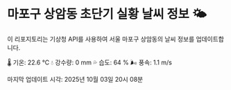 
# 마포구 상암동 초단기 실황 날씨 정보 🌤️

이 리포지토리는 기상청 API를 사용하여 서울 마포구 상암동의 날씨 정보를 업데이트합니다. 

🌡️ 기온: 22.6 ℃
💧 강수량: 0 mm
💦 습도: 64 %
🌬️ 풍속: 1.1 m/s

마지막 업데이트 시각: 2025년 10월 03일 20시 08분    
